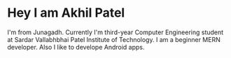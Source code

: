 # Hey I am Akhil Patel
I'm from Junagadh. Currently I'm third-year Computer Engineering student at Sardar Vallabhbhai Patel Institute of Technology. I am a beginner MERN developer. Also I like to develope Android apps.
